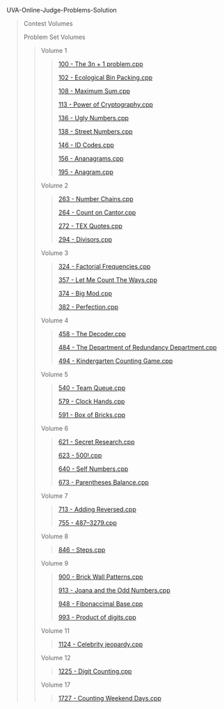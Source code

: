 UVA-Online-Judge-Problems-Solution

> Contest Volumes 
>
> Problem Set Volumes 
>> Volume 1
>>>[ 100 - The 3n + 1 problem.cpp ](https://github.com/Shamim-Nik/UVA-Online-Judge-Problems-Solution/blob/master/Problem%20Set%20Volumes/Volume%201/100%20-%20The%203n%20%2B%201%20problem.cpp)
>>>
>>>[ 102 - Ecological Bin Packing.cpp ](https://github.com/Shamim-Nik/UVA-Online-Judge-Problems-Solution/blob/master/Problem%20Set%20Volumes/Volume%201/102%20-%20Ecological%20Bin%20Packing.cpp)
>>>
>>>[ 108 - Maximum Sum.cpp ](https://github.com/Shamim-Nik/UVA-Online-Judge-Problems-Solution/blob/master/Problem%20Set%20Volumes/Volume%201/108%20-%20Maximum%20Sum.cpp)
>>>
>>>[ 113 - Power of Cryptography.cpp ](https://github.com/Shamim-Nik/UVA-Online-Judge-Problems-Solution/blob/master/Problem%20Set%20Volumes/Volume%201/113%20-%20Power%20of%20Cryptography.cpp)
>>>
>>>[ 136 - Ugly Numbers.cpp ](https://github.com/Shamim-Nik/UVA-Online-Judge-Problems-Solution/blob/master/Problem%20Set%20Volumes/Volume%201/136%20-%20Ugly%20Numbers.cpp)
>>>
>>>[ 138 - Street Numbers.cpp ](https://github.com/Shamim-Nik/UVA-Online-Judge-Problems-Solution/blob/master/Problem%20Set%20Volumes/Volume%201/138%20-%20Street%20Numbers.cpp)
>>>
>>>[ 146 - ID Codes.cpp ](https://github.com/Shamim-Nik/UVA-Online-Judge-Problems-Solution/blob/master/Problem%20Set%20Volumes/Volume%201/146%20-%20ID%20Codes.cpp)
>>>
>>>[ 156 - Ananagrams.cpp ](https://github.com/Shamim-Nik/UVA-Online-Judge-Problems-Solution/blob/master/Problem%20Set%20Volumes/Volume%201/156%20-%20Ananagrams.cpp)
>>>
>>>[ 195 - Anagram.cpp ](https://github.com/Shamim-Nik/UVA-Online-Judge-Problems-Solution/blob/master/Problem%20Set%20Volumes/Volume%201/195%20-%20Anagram.cpp)
>>>
>>
>> Volume 2
>>>[ 263 - Number Chains.cpp ](https://github.com/Shamim-Nik/UVA-Online-Judge-Problems-Solution/blob/master/Problem%20Set%20Volumes/Volume%202/263%20-%20Number%20Chains.cpp)
>>>
>>>[ 264 - Count on Cantor.cpp ](https://github.com/Shamim-Nik/UVA-Online-Judge-Problems-Solution/blob/master/Problem%20Set%20Volumes/Volume%202/264%20-%20Count%20on%20Cantor.cpp)
>>>
>>>[ 272 - TEX Quotes.cpp ](https://github.com/Shamim-Nik/UVA-Online-Judge-Problems-Solution/blob/master/Problem%20Set%20Volumes/Volume%202/272%20-%20TEX%20Quotes.cpp)
>>>
>>>[ 294 - Divisors.cpp ](https://github.com/Shamim-Nik/UVA-Online-Judge-Problems-Solution/blob/master/Problem%20Set%20Volumes/Volume%202/294%20-%20Divisors.cpp)
>>
>> Volume 3
>>>[ 324 - Factorial Frequencies.cpp ](https://github.com/Shamim-Nik/UVA-Online-Judge-Problems-Solution/blob/master/Problem%20Set%20Volumes/Volume%203/324%20-%20Factorial%20Frequencies.cpp)
>>>
>>>[ 357 - Let Me Count The Ways.cpp ](https://github.com/Shamim-Nik/UVA-Online-Judge-Problems-Solution/blob/master/Problem%20Set%20Volumes/Volume%203/357%20-%20Let%20Me%20Count%20The%20Ways.cpp)
>>>
>>>[ 374 - Big Mod.cpp ](https://github.com/Shamim-Nik/UVA-Online-Judge-Problems-Solution/blob/master/Problem%20Set%20Volumes/Volume%203/374%20-%20Big%20Mod.cpp)
>>>
>>>[ 382 - Perfection.cpp ](https://github.com/Shamim-Nik/UVA-Online-Judge-Problems-Solution/blob/master/Problem%20Set%20Volumes/Volume%203/382%20-%20Perfection.cpp)
>>>
>>
>> Volume 4
>>>[ 458 - The Decoder.cpp ](https://github.com/Shamim-Nik/UVA-Online-Judge-Problems-Solution/blob/master/Problem%20Set%20Volumes/Volume%204/458%20-%20The%20Decoder.cpp)
>>>
>>>[484 - The Department of Redundancy Department.cpp](https://github.com/Shamim-Nik/UVA-Online-Judge-Problems-Solution/blob/master/Problem%20Set%20Volumes/Volume%204/484%20-%20The%20Department%20of%20Redundancy%20Department.cpp)
>>>
>>>[ 494 - Kindergarten Counting Game.cpp ](https://github.com/Shamim-Nik/UVA-Online-Judge-Problems-Solution/blob/master/Problem%20Set%20Volumes/Volume%204/494%20-%20Kindergarten%20Counting%20Game.cpp)
>>>
>>
>> Volume 5
>>>[ 540 - Team Queue.cpp ](https://github.com/Shamim-Nik/UVA-Online-Judge-Problems-Solution/blob/master/Problem%20Set%20Volumes/Volume%205/540%20-%20Team%20Queue.cpp)
>>>
>>>[ 579 - Clock Hands.cpp ](https://github.com/Shamim-Nik/UVA-Online-Judge-Problems-Solution/blob/master/Problem%20Set%20Volumes/Volume%205/579%20-%20Clock%20Hands.cpp)
>>>
>>>[ 591 - Box of Bricks.cpp ](https://github.com/Shamim-Nik/UVA-Online-Judge-Problems-Solution/blob/master/Problem%20Set%20Volumes/Volume%205/591%20-%20Box%20of%20Bricks.cpp)
>>>
>>
>> Volume 6
>>>[ 621 - Secret Research.cpp ](https://github.com/Shamim-Nik/UVA-Online-Judge-Problems-Solution/blob/master/Problem%20Set%20Volumes/Volume%206/621%20-%20Secret%20Research.cpp)
>>>
>>>[ 623 - 500!.cpp ](https://github.com/Shamim-Nik/UVA-Online-Judge-Problems-Solution/blob/master/Problem%20Set%20Volumes/Volume%206/623%20-%20500!.cpp)
>>>
>>>[ 640 - Self Numbers.cpp ](https://github.com/Shamim-Nik/UVA-Online-Judge-Problems-Solution/blob/master/Problem%20Set%20Volumes/Volume%206/640%20-%20Self%20Numbers.cpp)
>>>
>>>[ 673 - Parentheses Balance.cpp ](https://github.com/Shamim-Nik/UVA-Online-Judge-Problems-Solution/blob/master/Problem%20Set%20Volumes/Volume%206/673%20-%20Parentheses%20Balance.cpp)
>>>
>>
>> Volume 7
>>>[ 713 - Adding Reversed.cpp ](https://github.com/Shamim-Nik/UVA-Online-Judge-Problems-Solution/blob/master/Problem%20Set%20Volumes/Volume%207/713%20-%20Adding%20Reversed.cpp)
>>>
>>>[ 755 - 487–3279.cpp ](https://github.com/Shamim-Nik/UVA-Online-Judge-Problems-Solution/blob/master/Problem%20Set%20Volumes/Volume%207/755%20-%20487%E2%80%933279.cpp)
>>>
>>
>> Volume 8
>>>[ 846 - Steps.cpp ](https://github.com/Shamim-Nik/UVA-Online-Judge-Problems-Solution/blob/master/Problem%20Set%20Volumes/Volume%208/846%20-%20Steps.cpp)
>>>
>>
>> Volume 9
>>>[ 900 - Brick Wall Patterns.cpp ](https://github.com/Shamim-Nik/UVA-Online-Judge-Problems-Solution/blob/master/Problem%20Set%20Volumes/Volume%209/900%20-%20Brick%20Wall%20Patterns.cpp)
>>>
>>>[ 913 - Joana and the Odd Numbers.cpp ](https://github.com/Shamim-Nik/UVA-Online-Judge-Problems-Solution/blob/master/Problem%20Set%20Volumes/Volume%209/913%20-%20Joana%20and%20the%20Odd%20Numbers.cpp)
>>>
>>>[ 948 - Fibonaccimal Base.cpp ](https://github.com/Shamim-Nik/UVA-Online-Judge-Problems-Solution/blob/master/Problem%20Set%20Volumes/Volume%209/948%20-%20Fibonaccimal%20Base.cpp)
>>>
>>>[ 993 - Product of digits.cpp ](https://github.com/Shamim-Nik/UVA-Online-Judge-Problems-Solution/blob/master/Problem%20Set%20Volumes/Volume%209/993%20-%20Product%20of%20digits.cpp)
>>>
>>
>> Volume 11
>>>[ 1124 - Celebrity jeopardy.cpp ](https://github.com/Shamim-Nik/UVA-Online-Judge-Problems-Solution/blob/master/Problem%20Set%20Volumes/Volume%2011/1124%20-%20Celebrity%20jeopardy.cpp)
>>>
>>
>> Volume 12
>>>[ 1225 - Digit Counting.cpp ](https://github.com/Shamim-Nik/UVA-Online-Judge-Problems-Solution/blob/master/Problem%20Set%20Volumes/Volume%2012/1225%20-%20Digit%20Counting.cpp)
>>>
>>
>> Volume 17
>>>[ 1727 - Counting Weekend Days.cpp ](https://github.com/Shamim-Nik/UVA-Online-Judge-Problems-Solution/blob/master/Problem%20Set%20Volumes/Volume%2017/1727%20-%20Counting%20Weekend%20Days.cpp)
>>>
>>
>
